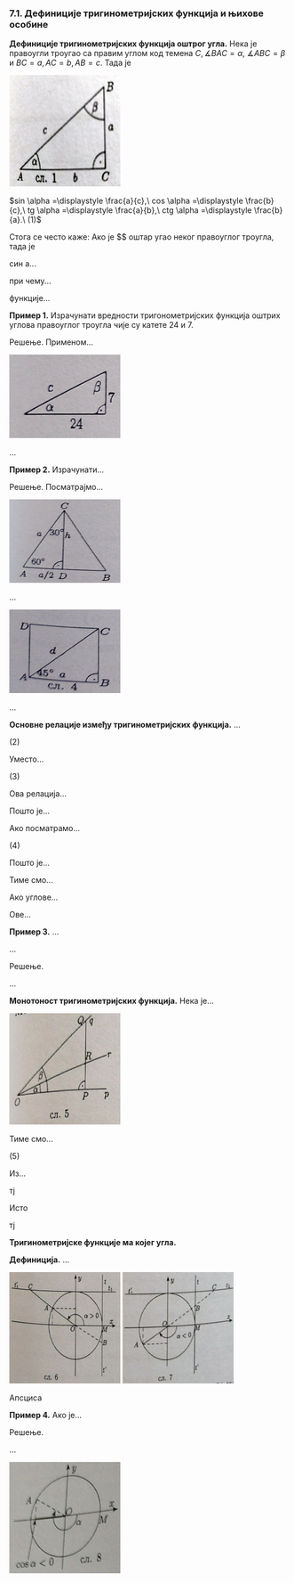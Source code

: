 ### 7.1. **Дефиниције тригинометријских функција и њихове особине**

**Дефиниције тригинометријских функција оштрог угла.** Нека је  правоугли троугао са правим углом код темена $C, \measuredangle BAC = \alpha$, $\measuredangle ABC = \beta$ и $BC = a, AC = b, AB = c.$ Тада је

<img src="pitagora.jpg" alt="knjiga" style="height: 200px; width:200px;"/>

$sin \alpha =\displaystyle \frac{a}{c},\ cos \alpha =\displaystyle \frac{b}{c},\ tg \alpha =\displaystyle \frac{a}{b},\ ctg \alpha =\displaystyle \frac{b}{a}.\ (1)$

Стога се често каже: Ако је $$ оштар угао неког правоуглог троугла, тада је

син а...

при чему...

функције...

**Пример 1.** Израчунати вредности тригонометријских функција оштрих углова правоуглог троугла чије су катете $24$ и $7.$

Решење. Применом...

<img src="pr1.jpg" alt="слика 1" style="height: 150px; width:200px;"/>

...

**Пример 2.** Израчунати...

Решење. Посматрајмо...

<img src="pr2.jpg" alt="слика 3" style="height: 150px; width:200px;"/>

...

<img src="pr22.jpg" alt="слика 4" style="height: 150px; width:200px;"/>

...

**Основне релације између тригинометријских функција.** ...

$(2)$

Уместо...

$(3)$

Ова релација...

Пошто је...

Ако посматрамо...

$(4)$

Пошто је...

Тиме смо...

Ако углове...

Ове...

**Пример 3.** ...

...

Решење.

...

**Монотоност тригинометријских функција.** Нека је...

<img src="sl5.jpg" alt="slika 5" style="height: 200px; width:200px;"/>

Тиме смо...

$(5)$

Из...

тј

Исто

тј

**Тригинометријске функције ма којег угла.**

**Дефиниција.** ...

<img src="sl6.jpg" alt="slika 6" style="height: 200px; width:200px;"/>

<img src="sl7.jpg" alt="slika 7" style="height: 200px; width:200px;"/>

Апсциса

**Пример 4.** Ако је...

Решење.

...

<img src="sl8.jpg" alt="slika 8" style="height: 200px; width:200px;"/>
